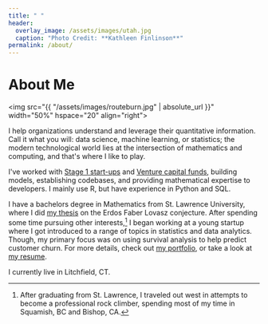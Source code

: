 ```yaml
---
title: " "
header:
  overlay_image: /assets/images/utah.jpg
  caption: "Photo Credit: **Kathleen Finlinson**"
permalink: /about/
---
```


# About Me

<img src="{{ "/assets/images/routeburn.jpg" | absolute_url }}"
width="50%" hspace="20" align="right">
  
I help organizations understand and leverage their quantitative
information. Call it what you will: data science, machine learning, or
statistics; the modern technological world lies at the intersection of
mathematics and computing, and that's where I like to play.

I've worked with [Stage 1 start-ups][1] and [Venture capital funds][2],
building models, establishing codebases, and providing mathematical expertise to
developers. I mainly use R, but have experience in Python and SQL.

I have a bachelors degree in Mathematics from St. Lawrence University, where I did
[my thesis][3] on the Erdos Faber Lovasz conjecture. After
spending some time pursuing other interests,[^fnote2] I began working at a young
startup where I got introduced to a range of topics in statistics and data analytics. Though, my primary focus was on using survival analysis to help predict customer churn. For more details, check out [my portfolio](/portfolio/), or
take a look at [my resume][4]. 

I currently live in Litchfield, CT.

[^fnote2]: After graduating from St. Lawrence, I traveled out west in attempts to become a professional rock climber, spending most of my time in Squamish, BC and Bishop, CA.
  
[1]: http://www.cobblehillpartners.com/home

[2]: https://www.closedlooppartners.com/funds/closed-loop-venture-fund/

[3]: /assets/docs/thesis.pdf

[4]: /assets/docs/resume.pdf
